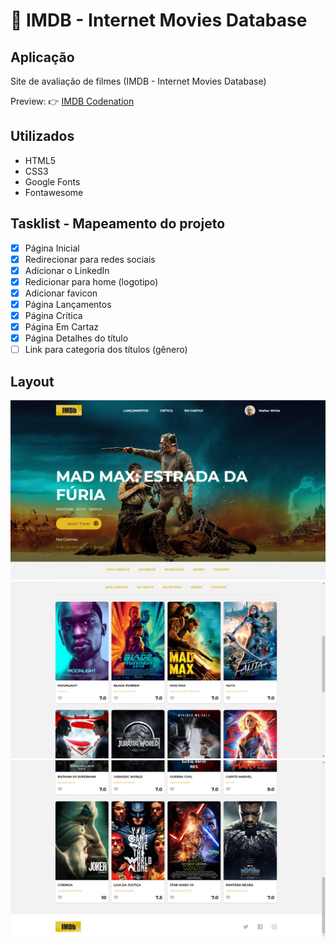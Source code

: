 <h1>🎥 IMDB - Internet Movies Database</h1>

<h2>Aplicação</h2>

Site de avaliação de filmes (IMDB - Internet Movies Database)

Preview: 👉 <a href="#">IMDB Codenation</a>

<h2>Utilizados</h2>
<ul>
<li>HTML5</li>
<li>CSS3</li>
<li>Google Fonts</li>
<li>Fontawesome</li>
</ul>

<h2>Tasklist - Mapeamento do projeto</h2>

- [x] Página Inicial
- [x] Redirecionar para redes sociais
- [x] Adicionar o LinkedIn
- [x] Redicionar para home (logotipo)
- [x] Adicionar favicon
- [x] Página Lançamentos
- [x] Página Crítica
- [x] Página Em Cartaz
- [x] Página Detalhes do título
- [ ] Link para categoria dos títulos (gênero)

<h2>Layout</h2>

<img src="./images/Site1.png">

<img src="./images/Site2.png">

<img src="./images/Site3.png">
